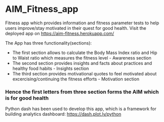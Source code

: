 # AIM_Fitness_app
Fitness app which provides information and fitness parameter tests to help users improve/stay motivated in their quest for good health. Visit the deployed app on https://aim-fitness.herokuapp.com/

The App has three functionality(sections): 
* The first section allows to calculate the Body Mass Index ratio and Hip to Waist ratio which measures the fitness level - Awareness section
* The second section provides insights and facts about practices and healthy food habits - Insights section
* The third section provides motivational quotes to feel motivated about excercising/continuing the fitness efforts - Motivation section
### Hence the first letters from three section forms the AIM which is for good health

Python dash has been used to develop this app, which is a framework for building analytics dashboard: https://dash.plot.ly/python
